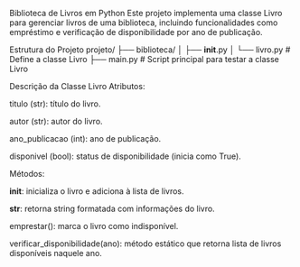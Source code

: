 Biblioteca de Livros em Python
Este projeto implementa uma classe Livro para gerenciar livros de uma biblioteca, incluindo funcionalidades como empréstimo e verificação de disponibilidade por ano de publicação.

Estrutura do Projeto
projeto/
├── biblioteca/
│   ├── __init__.py
│   └── livro.py          # Define a classe Livro
├── main.py               # Script principal para testar a classe Livro

Descrição da Classe Livro
Atributos:

titulo (str): título do livro.

autor (str): autor do livro.

ano_publicacao (int): ano de publicação.

disponivel (bool): status de disponibilidade (inicia como True).

Métodos:

__init__: inicializa o livro e adiciona à lista de livros.

__str__: retorna string formatada com informações do livro.

emprestar(): marca o livro como indisponível.

verificar_disponibilidade(ano): método estático que retorna lista de livros disponíveis naquele ano.
